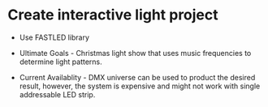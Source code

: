 # Create interactive light project

- Use FASTLED library 
- Ultimate Goals - Christmas light show that uses music frequencies to determine light patterns.

- Current Availablity - DMX universe can be used to product the desired result, however, the system is expensive and might not work with single addressable LED strip.
